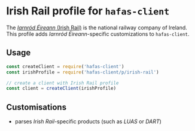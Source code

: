 # Irish Rail profile for `hafas-client`

The [*Iarnród Éireann* (Irish Rail)](https://en.wikipedia.org/wiki/Iarnród_Éireann) is the national railway company of Ireland. This profile adds *Iarnród Éireann*-specific customizations to `hafas-client`.

## Usage

```js
const createClient = require('hafas-client')
const irishProfile = require('hafas-client/p/irish-rail')

// create a client with Irish Rail profile
const client = createClient(irishProfile)
```


## Customisations

- parses *Irish Rail*-specific products (such as *LUAS* or *DART*)
